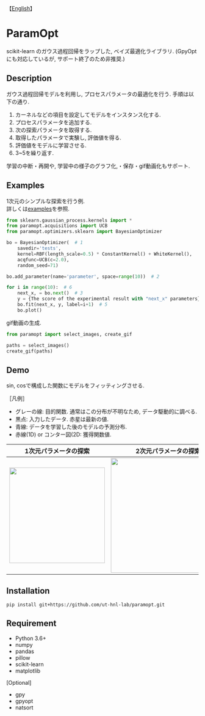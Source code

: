 【[English](https://github.com/ut-hnl-lab/paramopt/blob/main/README.md)】

# ParamOpt
scikit-learn のガウス過程回帰をラップした, ベイズ最適化ライブラリ. (GpyOptにも対応しているが, サポート終了のため非推奨.)

## Description
ガウス過程回帰モデルを利用し, プロセスパラメータの最適化を行う. 手順は以下の通り.
1. カーネルなどの項目を設定してモデルをインスタンス化する.
2. プロセスパラメータを追加する.
3. 次の探索パラメータを取得する.
4. 取得したパラメータで実験し, 評価値を得る.
5. 評価値をモデルに学習させる.
6. 3~5を繰り返す.

学習の中断・再開や, 学習中の様子のグラフ化,・保存・gif動画化もサポート.

## Examples
1次元のシンプルな探索を行う例.<br>
詳しくは[examples](https://github.com/ut-hnl-lab/paramopt/tree/main/examples)を参照.

```python
from sklearn.gaussian_process.kernels import *
from paramopt.acquisitions import UCB
from paramopt.optimizers.sklearn import BayesianOptimizer

bo = BayesianOptimizer(  # 1
    savedir='tests',
    kernel=RBF(length_scale=0.5) * ConstantKernel() + WhiteKernel(),
    acqfunc=UCB(c=2.0),
    random_seed=71)

bo.add_parameter(name='parameter', space=range(10))  # 2

for i in range(10):  # 6
    next_x, = bo.next()  # 3
    y = {The score of the experimental result with "next_x" parameters}  # 4
    bo.fit(next_x, y, label=i+1)  # 5
    bo.plot()
```

gif動画の生成.
```python
from paramopt import select_images, create_gif

paths = select_images()
create_gif(paths)
```

## Demo
sin, cosで構成した関数にモデルをフィッティングさせる.

［凡例］
* グレーの線: 目的関数. 通常はこの分布が不明なため, データ駆動的に調べる.
* 黒点: 入力したデータ. 赤星は最新の値.
* 青線: データを学習した後のモデルの予測分布.
* 赤線(1D) or コンター図(2D: 獲得関数値.

|1次元パラメータの探索|2次元パラメータの探索|
|---|---|
|<img src="https://user-images.githubusercontent.com/88641432/163951938-5363d08b-15aa-436e-bccc-044dc771be80.gif" height=250>|<img src="https://user-images.githubusercontent.com/88641432/163952263-5861449f-5057-49a8-96e4-8c8f7e735a7c.gif" height=300>|

## Installation
```
pip install git+https://github.com/ut-hnl-lab/paramopt.git
```

## Requirement
* Python 3.6+
* numpy
* pandas
* pillow
* scikit-learn
* matplotlib

\[Optional\]
* gpy
* gpyopt
* natsort
